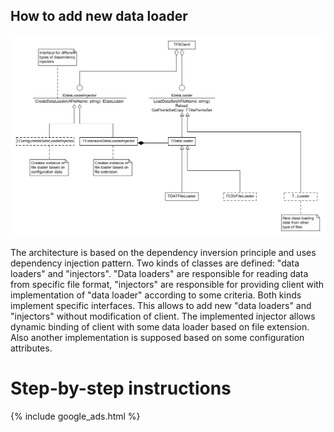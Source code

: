 ## How to add new data loader

![Diagram](assets/images/ExtendingDataLoaders.png)

The architecture is based on the dependency inversion principle and uses dependency injection pattern. Two kinds of classes are defined: "data loaders" and "injectors". "Data loaders" are responsible for reading data from specific file format, "injectors" are responsible for providing client with implementation of "data loader" according to some criteria. Both kinds implement specific interfaces. This allows to add new "data loaders" and "injectors" without modification of client. The implemented injector allows dynamic binding of client with some data loader based on file extension. Also another implementation is supposed based on some configuration attributes.

# Step-by-step instructions

{% include google_ads.html %}
